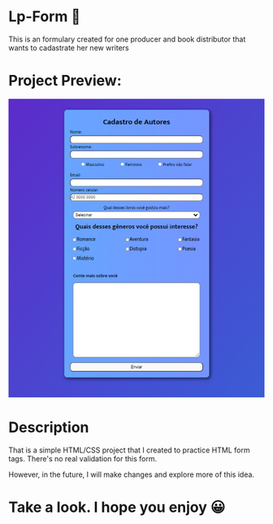# Lp-Form 🌹

This is an formulary created for one producer and book distributor that wants to cadastrate her new writers

# Project Preview:

![Project preview screenshot](assets/img/screenshot.png)

 # Description 

That is a simple HTML/CSS project that I created to practice HTML form tags. There's no real validation for this form.

However, in the future, I will make changes and explore more of this idea.

# Take a look. I hope you enjoy 😀
 
